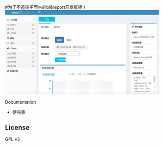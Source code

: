 #为了不造轮子而生的bi&report开发框架！
![ttt](https://github.com/YliuChina/arpage/blob/master/app/fristpage.png?raw=true)

Documentation

- 待完善
## License

GPL v3


